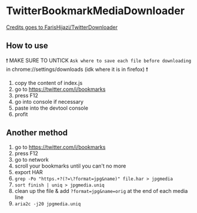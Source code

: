 # TwitterBookmarkMediaDownloader

[Credits goes to FarisHijazi/TwitterDownloader](https://github.com/FarisHijazi/TwitterDownloader)

## How to use

❗ MAKE SURE TO UNTICK `Ask where to save each file before downloading` in chrome://settings/downloads (idk where it is in firefox) ❗

1. copy the content of index.js
1. go to https://twitter.com/i/bookmarks
1. press F12
1. go into console if necessary
1. paste into the devtool console
1. profit

## Another method

1. go to https://twitter.com/i/bookmarks
1. press F12
1. go to network
1. scroll your bookmarks until you can't no more
1. export HAR
1. `grep -Po "https.+?(?=\?format=jpg&name)" file.har > jpgmedia`
1. `sort finish | uniq > jpgmedia.uniq`
1. clean up the file & add `?format=jpg&name=orig` at the end of each media line
1. `aria2c -j20 jpgmedia.uniq`
